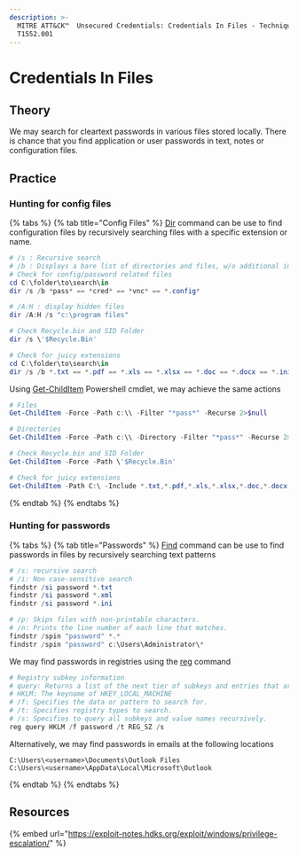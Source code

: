 ```yaml
---
description: >-
  MITRE ATT&CK™  Unsecured Credentials: Credentials In Files - Technique
  T1552.001
---
```


# Credentials In Files

## Theory

We may search for cleartext passwords in various files stored locally. There is chance that you find application or user passwords in text, notes or configuration files.&#x20;

## Practice

### Hunting for config files

{% tabs %}
{% tab title="Config Files" %}
[Dir](https://learn.microsoft.com/en-us/windows-server/administration/windows-commands/dir) command can be use to find configuration files by recursively searching files with a specific extension or name.

```powershell
# /s : Recursive search
# /b : Displays a bare list of directories and files, w/o additional information.
# Check for config/password related files
cd C:\folder\to\search\in
dir /s /b *pass* == *cred* == *vnc* == *.config*

# /A:H : display hidden files 
dir /A:H /s "c:\program files"

# Check Recycle.bin and SID Folder
dir /s \'$Recycle.Bin'

# Check for juicy extensions
cd C:\folder\to\search\in
dir /s /b *.txt == *.pdf == *.xls == *.xlsx == *.doc == *.docx == *.ini
```

Using [Get-ChildItem](https://learn.microsoft.com/en-us/powershell/module/microsoft.powershell.management/get-childitem?view=powershell-7.3) Powershell cmdlet, we may achieve the same actions

```powershell
# Files
Get-ChildItem -Force -Path c:\\ -Filter "*pass*" -Recurse 2>$null

# Directories
Get-ChildItem -Force -Path c:\\ -Directory -Filter "*pass*" -Recurse 2>$null

# Check Recycle.bin and SID Folder
Get-ChildItem -Force -Path \'$Recycle.Bin'

# Check for juicy extensions
Get-ChildItem -Path C:\ -Include *.txt,*.pdf,*.xls,*.xlsx,*.doc,*.docx,*.ini -File -Recurse -ErrorAction SilentlyContinue
```
{% endtab %}
{% endtabs %}

### Hunting for passwords

{% tabs %}
{% tab title="Passwords" %}
[Find](https://learn.microsoft.com/en-us/windows-server/administration/windows-commands/find) command can be use to find passwords in files by recursively searching text patterns

```powershell
# /s: recursive search
# /i: Non case-sensitive search
findstr /si password *.txt
findstr /si password *.xml
findstr /si password *.ini

# /p: Skips files with non-printable characters.
# /n: Prints the line number of each line that matches.
findstr /spin "password" *.*
findstr /spin "password" c:\Users\Administrator\*
```

We may find passwords in registries using the [reg](https://learn.microsoft.com/en-us/windows-server/administration/windows-commands/reg) command

```powershell
# Registry subkey information
# query: Returns a list of the next tier of subkeys and entries that are located under a specified subkey in the registry
# HKLM: The keyname of HKEY_LOCAL_MACHINE
# /f: Specifies the data or pattern to search for.
# /t: Specifies registry types to search.
# /s: Specifies to query all subkeys and value names recursively.
reg query HKLM /f password /t REG_SZ /s
```

Alternatively, we may find passwords in emails at the following locations

```
C:\Users\<username>\Documents\Outlook Files
C:\Users\<username>\AppData\Local\Microsoft\Outlook
```
{% endtab %}
{% endtabs %}

## Resources

{% embed url="https://exploit-notes.hdks.org/exploit/windows/privilege-escalation/" %}
